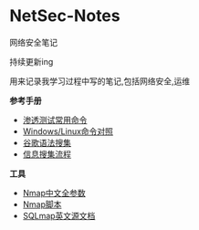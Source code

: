 # NetSec-Notes
网络安全笔记

持续更新ing

用来记录我学习过程中写的笔记,包括网络安全,运维

**参考手册**

- [渗透测试常用命令](docs/常用命令(持续更新).md)
- [Windows/Linux命令对照](docs/win-Linux命令对照(部分).md)
- [谷歌语法搜集](docs/Google-Dorks.md)
- [信息搜集流程](docs/信息搜集流程.png)

**工具**

- [Nmap中文全参数](docs/Nmap.md)
- [Nmap脚本](docs/Nmap-script.md)
- [SQLmap英文源文档](https://github.com/sqlmapproject/sqlmap/wiki/Usage)
